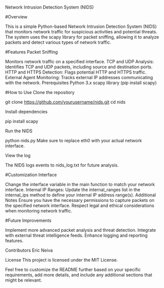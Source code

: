Network Intrusion Detection System (NIDS)

#Overview

This is a simple Python-based Network Intrusion Detection System (NIDS) that monitors network traffic for suspicious activities and potential threats.
The system uses the scapy library for packet sniffing, allowing it to analyze packets and detect various types of network traffic.

#Features
Packet Sniffing

Monitors network traffic on a specified interface.
TCP and UDP Analysis: Identifies TCP and UDP packets, including source and destination ports.
HTTP and HTTPS Detection: Flags potential HTTP and HTTPS traffic.
External Agent Monitoring: Tracks external IP addresses communicating with the network.
Prerequisites
Python 3.x
scapy library (pip install scapy)

#How to Use
Clone the repository

git clone https://github.com/yourusername/nids.git
cd nids

Install dependencies

pip install scapy

Run the NIDS

python nids.py
Make sure to replace eth0 with your actual network interface.

View the log

The NIDS logs events to nids_log.txt for future analysis.

#Customization Interface

Change the interface variable in the main function to match your network interface.
Internal IP Ranges: Update the internal_ranges list in the internal_ips method to define your internal IP address range(s).
Additional Notes
Ensure you have the necessary permissions to capture packets on the specified network interface.
Respect legal and ethical considerations when monitoring network traffic.

#Future Improvements

Implement more advanced packet analysis and threat detection.
Integrate with external threat intelligence feeds.
Enhance logging and reporting features.

Contributors
Eric Neiva

License
This project is licensed under the MIT License.

Feel free to customize the README further based on your specific requirements, add more details, and include any additional sections that might be relevant.
